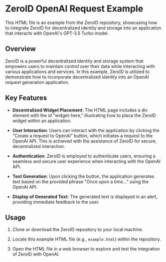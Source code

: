 # ZeroID OpenAI Request Example

This HTML file is an example from the ZeroID repository, showcasing how to integrate ZeroID for decentralized identity and storage into an application that interacts with OpenAI's GPT-3.5 Turbo model.

## Overview

ZeroID is a powerful decentralized identity and storage system that empowers users to maintain control over their data while interacting with various applications and services. In this example, ZeroID is utilized to demonstrate how to incorporate decentralized identity into an OpenAI request generation application.

## Key Features

- **Decentralized Widget Placement**: The HTML page includes a div element with the id "widget-here," illustrating how to place the ZeroID widget within an application.

- **User Interaction**: Users can interact with the application by clicking the "Create a request to OpenAI" button, which initiates a request to the OpenAI API. This is achieved with the assistance of ZeroID for secure, decentralized interaction.

- **Authentication**: ZeroID is employed to authenticate users, ensuring a seamless and secure user experience when interacting with the OpenAI API.

- **Text Generation**: Upon clicking the button, the application generates text based on the provided phrase "Once upon a time..." using the OpenAI API.

- **Display of Generated Text**: The generated text is displayed in an alert, providing immediate feedback to the user.

## Usage

1. Clone or download the ZeroID repository to your local machine.

2. Locate this example HTML file (e.g., `example.html`) within the repository.

3. Open the HTML file in a web browser to explore and test the integration of ZeroID with OpenAI.
